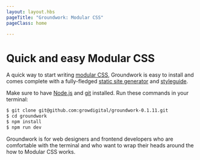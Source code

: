 ```yaml
---
layout: layout.hbs
pageTitle: "Groundwork: Modular CSS"
pageClass: home

---
```


# Quick and easy Modular CSS

A quick way to start writing [modular CSS](/principles/), Groundwork is easy to install and comes complete with a fully-fledged [static site generator](http://www.metalsmith.io/) and [styleguide](http://fractal.build/).

Make sure to have [Node.js](https://nodejs.org/en/download/) and [git](https://git-scm.com/) installed. Run these commands in your terminal:

```bash
$ git clone git@github.com:growdigital/groundwork-0.1.11.git
$ cd groundwork
$ npm install
$ npm run dev
```

Groundwork is for web designers and frontend developers who are comfortable with the terminal and who want to wrap their heads around the how to Modular CSS works.

